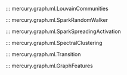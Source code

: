 ::: mercury.graph.ml.LouvainCommunities

::: mercury.graph.ml.SparkRandomWalker

::: mercury.graph.ml.SparkSpreadingActivation

::: mercury.graph.ml.SpectralClustering

::: mercury.graph.ml.Transition

::: mercury.graph.ml.GraphFeatures